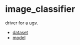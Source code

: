 # image_classifier

driver for a [ugv](https://github.com/kamangir/bluer-ugv/blob/main/bluer_ugv/docs/bluer-swallow.md).

- [dataset](./dataset)
- [model](./model)
